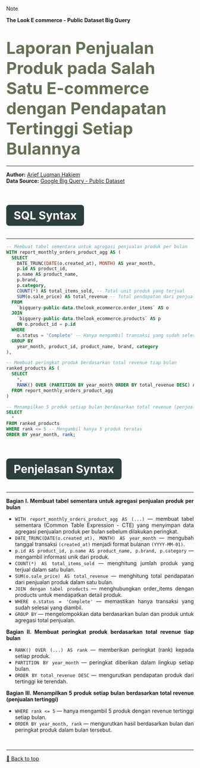 <a name="readme-top"></a>

> [!NOTE]
> <b>The Look E commerce - Public Dataset Big Query</b>

<h1 align="left">
  <span style="color: #627254; font-size: 44px; font-weight: bold;">
    Laporan Penjualan Produk pada Salah Satu E-commerce <br> 
    dengan Pendapatan Tertinggi Setiap Bulannya
  </span>
</h1>

---

**Author:** [Arief Luqman Hakiem](https://www.linkedin.com/in/ariefluqman/) <br>
**Data Source:** [Google Big Query - Public Dataset](https://console.cloud.google.com/marketplace/product/bigquery-public-data/thelook-ecommerce?project=cool-benefit-286000) <br>

<div style="text-align: left;">
  <h2 style="background-color: #2C3E3D; color: white; padding: 10px 20px; margin-bottom: 20px; border-radius: 8px; font-weight: bold; display: inline-block; font-size: 30px">SQL Syntax</h2>
</div>

---

<div style='text-align: justify'>

```sql
-- Membuat tabel sementara untuk agregasi penjualan produk per bulan
WITH report_monthly_orders_product_agg AS (
  SELECT
    DATE_TRUNC(DATE(o.created_at), MONTH) AS year_month,
    p.id AS product_id,
    p.name AS product_name,
    p.brand,
    p.category,
    COUNT(*) AS total_items_sold, -- Total unit produk yang terjual
    SUM(o.sale_price) AS total_revenue -- Total pendapatan dari penjualan produk
  FROM
    `bigquery-public-data.thelook_ecommerce.order_items` AS o
  JOIN
    `bigquery-public-data.thelook_ecommerce.products` AS p
    ON o.product_id = p.id
  WHERE
    o.status = 'Complete' -- Hanya mengambil transaksi yang sudah selesai
  GROUP BY
    year_month, product_id, product_name, brand, category
),

-- Membuat peringkat produk berdasarkan total revenue tiap bulan
ranked_products AS (
  SELECT 
    *,
    RANK() OVER (PARTITION BY year_month ORDER BY total_revenue DESC) AS rank
  FROM report_monthly_orders_product_agg
)

-- Menampilkan 5 produk setiap bulan berdasarkan total revenue (penjualan tertinggi)
SELECT
  *
FROM ranked_products
WHERE rank <= 5 -- Mengambil hanya 5 produk teratas
ORDER BY year_month, rank;
```

</div>



<div style="text-align: left;">
  <h2 style="background-color: #2C3E3D; color: white; padding: 10px 20px; margin-bottom: 20px; border-radius: 8px; font-weight: bold; display: inline-block; font-size: 30px">Penjelasan Syntax</h2>
</div>

---

<div style='text-align: justify'>

<strong>Bagian I. Membuat tabel sementara untuk agregasi penjualan produk per bulan</strong>

- `WITH report_monthly_orders_product_agg AS (...)` — membuat tabel sementara (Common Table Expression - CTE) yang menyimpan data agregasi penjualan produk per bulan sebelum dilakukan peringkat.
- `DATE_TRUNC(DATE(o.created_at), MONTH) AS year_month` — mengubah tanggal transaksi `(created_at)` menjadi format bulanan `(YYYY-MM-01)`.
- `p.id AS product_id, p.name AS product_name, p.brand, p.category` — mengambil informasi unik dari produk.
- `COUNT(*) AS total_items_sold` — menghitung jumlah produk yang terjual dalam satu bulan.
- `SUM(o.sale_price) AS total_revenue` — menghitung total pendapatan dari penjualan produk dalam satu bulan.
- `JOIN dengan tabel products` — menghubungkan order_items dengan products untuk mendapatkan detail produk.
- `WHERE o.status = 'Complete'` — memastikan hanya transaksi yang sudah selesai yang diambil.
- `GROUP BY` — mengelompokkan data berdasarkan bulan dan produk untuk agregasi total penjualan.

<strong>Bagian II. Membuat peringkat produk berdasarkan total revenue tiap bulan</strong>

- `RANK() OVER (...) AS rank` — memberikan peringkat (rank) kepada setiap produk.
- `PARTITION BY year_month` — peringkat diberikan dalam lingkup setiap bulan.
- `ORDER BY total_revenue DESC` — mengurutkan pendapatan produk dari tertinggi ke terendah.

<strong>Bagian III. Menampilkan 5 produk setiap bulan berdasarkan total revenue (penjualan tertinggi)</strong>

- `WHERE rank <= 5` — hanya mengambil 5 produk dengan revenue tertinggi setiap bulan.
- `ORDER BY year_month, rank` — mengurutkan hasil berdasarkan bulan dan peringkat produk dalam bulan tersebut.

</div>

<br><hr>
[🔼 Back to top](#readme-top)
